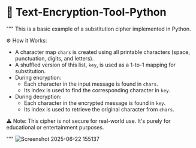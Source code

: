 # 🔐 Text-Encryption-Tool-Python

"""
This is a basic example of a substitution cipher implemented in Python.

⚙ How it Works:
- A character map `chars` is created using all printable characters (space, punctuation, digits, and letters).
- A shuffled version of this list, `key`, is used as a 1-to-1 mapping for substitution.
- During encryption:
    - Each character in the input message is found in `chars`.
    - Its index is used to find the corresponding character in `key`.
- During decryption:
    - Each character in the encrypted message is found in `key`.
    - Its index is used to retrieve the original character from `chars`.

⚠️ Note:
This cipher is not secure for real-world use. It's purely for educational or entertainment purposes.

"""
![Screenshot 2025-06-22 155137](https://github.com/user-attachments/assets/91784dda-4d15-488d-b576-bc7a7666f8f1)
